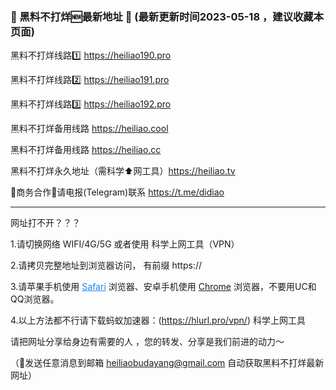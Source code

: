 ### 📣 黑料不打烊🆕最新地址 👋 (最新更新时间2023-05-18 ，建议收藏本页面)

黑料不打烊线路1️⃣ https://heiliao190.pro

黑料不打烊线路2️⃣ https://heiliao191.pro

黑料不打烊线路3️⃣ https://heiliao192.pro

黑料不打烊备用线路 https://heiliao.cool

黑料不打烊备用线路 https://heiliao.cc

黑料不打烊永久地址（需科学⬆️网工具）https://heiliao.tv

🤝商务合作🤝请电报(Telegram)联系 https://t.me/didiao

----------------------------

网址打不开？？？

1.请切换网络 WIFI/4G/5G 或者使用 科学上网工具（VPN）

2.请拷贝完整地址到浏览器访问， 有前缀 https://

3.请苹果手机使用 <a style="color:#1b86f6;" href="https://apps.apple.com/cn/app/safari/id1146562112">Safari</a> 浏览器、安卓手机使用 <a href="https://www.google.cn/chrome/">Chrome</a> 浏览器，不要用UC和QQ浏览器。

4.以上方法都不行请下载蚂蚁加速器：(https://hlurl.pro/vpn/) 科学上网工具

请把网址分享给身边有需要的人 ，您的转发、分享是我们前进的动力～

（📨发送任意消息到邮箱 heiliaobudayang@gmail.com 自动获取黑料不打烊最新网址）

<!--
**heiliaobudayang/heiliaobudayang** is a ✨ _special_ ✨ repository because its `README.md` (this file) appears on your GitHub profile.

Here are some ideas to get you started:

- 🔭 I’m currently working on ...
- 🌱 I’m currently learning ...
- 👯 I’m looking to collaborate on ...
- 🤔 I’m looking for help with ...
- 💬 Ask me about ...
- 📫 How to reach me: ...
- 😄 Pronouns: ...
- ⚡ Fun fact: ...
-->
